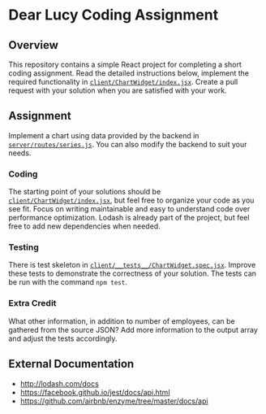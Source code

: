 # Dear Lucy Coding Assignment

## Overview
This repository contains a simple React project for completing a short coding assignment. Read the detailed instructions below, implement the required functionality in [`client/ChartWidget/index.jsx`](client/ChartWidget/index.jsx). Create a pull request with your solution when you are satisfied with your work.

## Assignment
Implement a chart using data provided by the backend in [`server/routes/series.js`](server/routes/series.js). You can also modify the backend to suit your needs.

### Coding
The starting point of your solutions should be [`client/ChartWidget/index.jsx`](client/ChartWidget/index.jsx), but feel free to organize your code as you see fit. Focus on writing maintainable and easy to understand code over performance optimization. Lodash is already part of the project, but feel free to add new dependencies when needed.

### Testing
There is test skeleton in [`client/__tests__/ChartWidget.spec.jsx`](client/__tests__/ChartWidget.spec.jsx). Improve these tests to demonstrate the correctness of your solution. The tests can be run with the command ```npm test```.

### Extra Credit
What other information, in addition to number of employees, can be gathered from the source JSON? Add more information to the output array and adjust the tests accordingly.

## External Documentation
* http://lodash.com/docs
* https://facebook.github.io/jest/docs/api.html
* https://github.com/airbnb/enzyme/tree/master/docs/api
